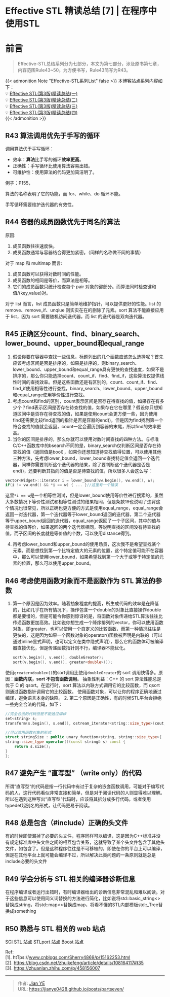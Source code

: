 # Effective STL 精读总结 [7] | 在程序中使用STL



# 前言

> Effective-STL总结系列分为七部分，本文为第七部分，涉及原书第七章，内容范围Rule43~50。为方便书写，Rule43简写为R43。

{{< admonition Note "Effective-STL系列List" false >}}
本博客站点系列内容如下：</br>
💡 [Effective STL(第3版)精读总结(一)](https://jianye0428.github.io/posts/partone/)</br>
💡 [Effective STL(第3版)精读总结(二)](https://jianye0428.github.io/posts/parttwo/)</br>
💡 [Effective STL(第3版)精读总结(三)](https://jianye0428.github.io/posts/partthree/)</br>
💡 [Effective STL(第3版)精读总结(四)](https://jianye0428.github.io/posts/partfour/)</br>
{{< /admonition >}}


## R43 算法调用优先于手写的循环

调用算法优于手写循环：
  - 效率：**算法**比手写的循环**效率更高**。
  - 正确性：手写循环比使用算法容易出错。
  - 可维护性：使用算法的代码更加简洁明了。

例子：P155，

算法的名称表明了它的功能，而 for、while、do 循环不能。

手写循环需要维护迭代器的有效性。

## R44 容器的成员函数优先于同名的算法

原因:
  1. 成员函数往往速度快。
  2. 成员函数通常与容器结合得更加紧密。（同样的名称做不同的事情）

对于 map 和 multimap 而言:
  1. 成员函数可以获得对数时间的性能。
  2. 成员函数的相同是等价，而算法是相等。
  3. 它们的成员函数只统计检查每个 pair 对象的键部分。而算法同时检查键和值/(key,value)对。

对于 list 而言，list 成员函数只是简单地维护指针，可以提供更好的性能。list 的 remove、remove_if、unqiue 则实实在在的删除了元素。sort 算法不能直接应用于 list，因为 sort 需要随机访问迭代器，而 list 的迭代器是双向迭代器。


## R45 正确区分count、find、binary_search、lower_bound、upper_bound和equal_range

1. 假设你要在容器中查找一些信息，标题列出的几个函数应该怎么选择呢？首先应该考虑区间是否是排序的，如果是排序的，则binary_search、lower_bound、upper_bound和equal_range具有更快的查找速度，如果不是排序的，那么你只能选择count、count_if、find、find_if，这些算法仅提供线性时间的查找效率。但是这些函数还是有区别的，count、count_if、find、find_if使用相等性进行查找，binary_search、lower_bound、upper_bound和equal_range使用等价性进行查找。
2. 考虑count和find的区别，count表示区间是否存在待查找的值，如果存在有多少个？find表示区间是否存在待查找的值，如果存在它在哪里？假设你只想知道区间中是否存在待查找的值，如果是使用count会更方便一些，因为使用find还需要比较find返回的指针是否是容器的end()，但是因为find找到第一个符合查找的值就会返回，count一定会遍历到容器的末尾，所以find的效率更高。
3. 当你的区间是排序的，那么你就可以使用对数时间查找的四种方法。与标准C/C++函数库中的bsearch不同的是，binary_search仅判断区间是否存在待查找的值（返回值是bool），如果你还想知道待查找值得位置，可以使用其他三种方法，先考虑lower_bound，lower_bound查找特定值会返回一个迭代器，同样你需要判断这个迭代器的结果，除了要判断这个迭代器是否是end()，还要判断其指向的值是否是待查找的值，所以很多人会这么写：

```C++
vector<Widget>::iterator i = lower_bound(vw.begin(), vw.end(), w);
if(i != vw.end() && *i == w) { ... }//这里有一个错误
```
这里`*i == w`是一个相等性测试，但是lower_bound使用等价性进行搜索的，虽然大多数情况下等价性测试和相等性测试的结果相同，但是条款19也说明了违背这个情况也很常见，所以正确也更方便的方式是使用equal_range，equal_range会返回一对迭代器，第一个迭代器等于lower_bound返回的迭代器，第二个迭代器等于upper_bound返回的迭代器，equal_range返回了一个子区间，其中的值与待查找的值等价，如果返回的两个迭代器相同，等说明查找的区间没有待查找的值，而子区间的长度就是等价值的个数，可以使用distance得到。

4. 再考虑lower_bound和upper_bound的使用场景，这次我不是希望查找某个元素，而是想找到第一个比特定值大的元素的位置，这个特定值可能不在容器中，那么可以使用lower_bound，如果希望找到第一个大于或等于特定值的元素的位置，那么可以使用upper_bound。


## R46 考虑使用函数对象而不是函数作为 STL 算法的参数
1. 第一个原因是因为效率。随着抽象程度的提高，所生成代码的效率是在降低的，比如几乎在所有情况下，操作包含一个double的对象比直接操作double都是要慢的，但是可能令你感到惊讶的是，将函数对象传递给STL算法往往比传递函数更加高效。比如说你想生成一个降序排列的vector<double>，你可以使用函数对象，即greater<double>，也可以使用一个自定义的比较函数，而第一种情况往往是更快的，这是因为如果一个函数对象的operator()函数被声明是内联的（可以通过inline显式声明，也可以定义在类中隐式声明），那么它的函数体可被编译器直接优化，但是传递函数指针则不行，编译器不能优化。
   ```C++
   sort(v.begin(), v.end(), doubleGreater);
   sort(v.begin(), v.end(), greater<double>());
   ```
  使用`greater<double>()`的sort调用比使用`doubleGreater`的 sort 调用快得多。原因：**函数内联，sort 不包含函数调用**。
  抽象性利益：C++ 的 sort 算法性能总是优于 C 的 qsort。在运行时，sort 算法以内联方式调用它的比较函数，而 qsort 则通过函数指针调用它的比较函数。
  使用函数对象，可以让你的程序正确地通过编译，避免语言本身的缺陷。
2. 第二个原因是正确性，有的时候STL平台会拒绝一些完全合法的代码，如下：
  ```c++
  //完全合法的代码但是不能通过编译
  set<string> s;
  transform(s.begin(), s.end(), ostream_iterator<string::size_type>(cout, "\n"), mem_fun_ref(&string::size));

  //可以改用函数对象的形式
  struct stringSize : public unary_function<string, string::size_type>{
  string::size_type operator()(const string& s) const {
      return s.size();
  }
  };
  ```

## R47 避免产生 “直写型” （write only）的代码

所谓”直写型“的代码是指一行代码中有过于复杂的嵌套函数调用，可能对于编写代码的人，这行代码看似非常直接和简单，但是对于阅读代码的人则显得难以理解。所以在遇到这种写出“直写型”代码时，应该将其拆分成多行代码，或者使用typedef起别名的形式，让代码更易于阅读。

## R48 总是包含（#include）正确的头文件

有的时候即使漏掉了必要的头文件，程序同样可以编译，这是因为C++标准并没有规定标准库中头文件之间的相互包含关系，这就导致了某个头文件包含了其他头文件，如<vector>包含了<string>。但是这种程序往往是不可移植的，即使在你的平台上可以编译，但是在其他平台上就可能会编译不过，所以解决此类问题的一条原则就是总是include必要的头文件

## R49 学会分析与 STL 相关的编译器诊断信息
在程序编译或者运行出错时，有时编译器给出的诊断信息非常混乱和难以阅读。对于这些信息可以使用同义词替换的方法进行简化，比如说将std::basic_string<>替换成string，将std::map<>替换成map，将看不懂的STL内部模板std::_Tree替换成something

## R50 熟悉与 STL 相关的 web 站点
[SGI STL 站点](http://www.sgi.com/tech/stl)
[STLport 站点](http://www.stlport.org/)
[Boost 站点](http://www.boost.org/)

Ref:</br>
[1]. htTps://www.cnblogs.com/Sherry4869/p/15162253.html</br>
[2]. https://blog.csdn.net/zhuikefeng/article/details/108164117#t35</br>
[3]. https://zhuanlan.zhihu.com/p/458156007</br>

---

> 作者: [Jian YE](https://github.com/jianye0428)  
> URL: https://jianye0428.github.io/posts/partseven/  

